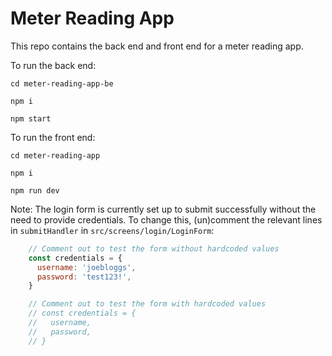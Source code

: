 # Meter Reading App

This repo contains the back end and front end for a meter reading app.

To run the back end:

`cd meter-reading-app-be`

`npm i`

`npm start`

To run the front end:

`cd meter-reading-app`

`npm i`

`npm run dev`

Note: The login form is currently set up to submit successfully without the need to provide credentials. To change this, (un)comment the relevant lines in `submitHandler` in `src/screens/login/LoginForm`:

```js
    // Comment out to test the form without hardcoded values
    const credentials = {
      username: 'joebloggs',
      password: 'test123!',
    }

    // Comment out to test the form with hardcoded values
    // const credentials = {
    //   username,
    //   password,
    // }
```